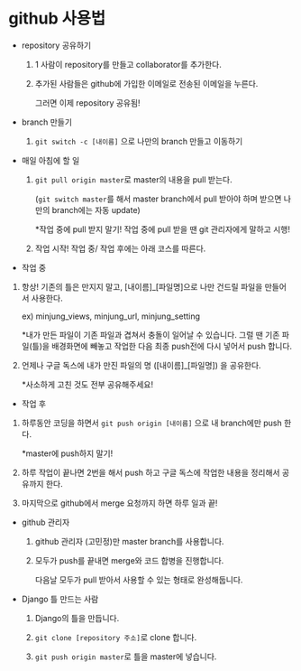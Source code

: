 # github 사용법

- repository 공유하기

  1. 1 사람이 repository를 만들고 collaborator를 추가한다.

  2. 추가된 사람들은 github에 가입한 이메일로 전송된 이메일을 누른다.

     그러면 이제 repository 공유됨!



- branch 만들기
  1. `git switch -c [내이름]` 으로 나만의 branch 만들고 이동하기



- 매일 아침에 할 일
  1. `git pull origin master`로 master의 내용을 pull 받는다. 
  
     (`git switch master`를 해서 master branch에서 pull 받아야 하며 받으면 나만의 branch에는 자동 update)
  
     *작업 중에 pull 받지 말기! 작업 중에 pull 받을 땐 git 관리자에게 말하고 시행!
  
  2. 작업 시작! 작업 중/ 작업 후에는 아래 코스를 따른다.



-  작업 중

  1. 항상! 기존의 틀은 만지지 말고, [내이름]_[파일명]으로 나만 건드릴 파일을 만들어서 사용한다.

     ex) minjung_views, minjung_url, minjung_setting

     *내가 만든 파일이 기존 파일과 겹쳐서 충돌이 일어날 수 있습니다. 그럴 땐 기존 파일(틀)을 배경화면에 빼놓고 작업한 다음 최종 push전에 다시 넣어서 push 합니다.

  2. 언제나 구글 독스에 내가 만진 파일의 명 ([내이름]_[파일명]) 을 공유한다.

     *사소하게 고친 것도 전부 공유해주세요!



-  작업 후

  1. 하루동안 코딩을 하면서 `git push origin [내이름]` 으로 내 branch에만 push 한다.

     *master에 push하지 말기!

  2. 하루 작업이 끝나면 2번을 해서 push 하고 구글 독스에 작업한 내용을 정리해서 공유까지 한다.

  3. 마지막으로 github에서 merge 요청까지 하면 하루 일과 끝!



- github 관리자

  1. github 관리자 (고민정)만 master branch를 사용합니다.

  2. 모두가 push를 끝내면 merge와 코드 합병을 진행합니다.

     다음날 모두가 pull 받아서 사용할 수 있는 형태로 완성해둡니다.



- Django 틀 만드는 사람

  1. Django의 틀을 만듭니다.
  2. `git clone [repository 주소]`로 clone 합니다.

  3. `git push origin master`로 틀을 master에 넣습니다.